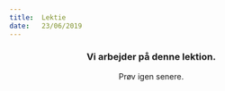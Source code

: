 ```yaml
---
title:  Lektie
date:   23/06/2019
---
```


### <center>Vi arbejder på denne lektion.</center>
<center>Prøv igen senere.</center>